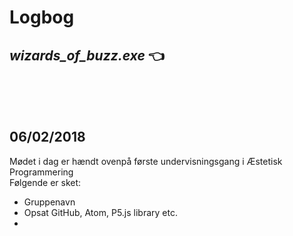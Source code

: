 # Logbog
## *wizards_of_buzz.exe* :point_left:
</br>
</br>
</br>

## 06/02/2018

Mødet i dag er hændt ovenpå første undervisningsgang i Æstetisk Programmering </br>
Følgende er sket:
* Gruppenavn
* Opsat GitHub, Atom, P5.js library etc.
* 
